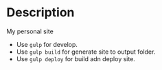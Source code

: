 # Description
My personal site

- Use `gulp` for develop.
- Use `gulp build` for generate site to output folder.
- Use `gulp deploy` for build adn deploy site.
